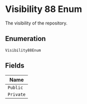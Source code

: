 
# Visibility 88 Enum

The visibility of the repository.

## Enumeration

`Visibility88Enum`

## Fields

| Name |
|  --- |
| `Public` |
| `Private` |

